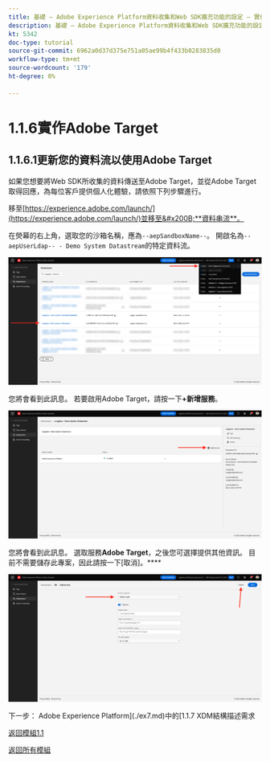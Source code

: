 ```yaml
---
title: 基礎 — Adobe Experience Platform資料收集和Web SDK擴充功能的設定 — 實作Adobe Target
description: 基礎 — Adobe Experience Platform資料收集和Web SDK擴充功能的設定 — 實作Adobe Target
kt: 5342
doc-type: tutorial
source-git-commit: 6962a0d37d375e751a05ae99b4f433b0283835d0
workflow-type: tm+mt
source-wordcount: '179'
ht-degree: 0%

---
```


# 1.1.6實作Adobe Target

## 1.1.6.1更新您的資料流以使用Adobe Target

如果您想要將Web SDK所收集的資料傳送至Adobe Target，並從Adobe Target取得回應，為每位客戶提供個人化體驗，請依照下列步驟進行。

移至[https://experience.adobe.com/launch/](https://experience.adobe.com/launch/)並移至&#x200B;**資料串流**。

在熒幕的右上角，選取您的沙箱名稱，應為`--aepSandboxName--`。 開啟名為`--aepUserLdap-- - Demo System Datastream`的特定資料流。

![按一下左側導覽中的Edge設定圖示](./images/edgeconfig1b.png)

您將會看到此訊息。 若要啟用Adobe Target，請按一下&#x200B;**+新增服務**。

![AEP偵錯工具](./images/aa2.png)

您將會看到此訊息。 選取服務&#x200B;**Adobe Target**，之後您可選擇提供其他資訊。 目前不需要儲存此專案，因此請按一下[取消]。****

![AEP偵錯工具](./images/at1.png)

下一步： Adobe Experience Platform](./ex7.md)中的[1.1.7 XDM結構描述需求

[返回模組1.1](./data-ingestion-launch-web-sdk.md)

[返回所有模組](./../../../overview.md)

